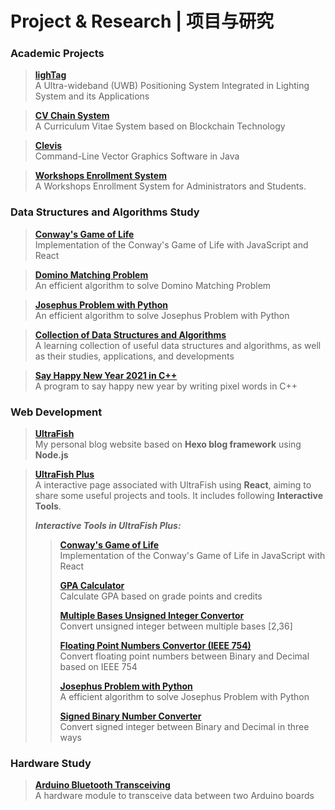 # Project & Research | 项目与研究

### Academic Projects
> [**lighTag**](/lightag.md)  
> A Ultra-wideband (UWB) Positioning System Integrated in Lighting System and its Applications

> [**CV Chain System**](/cvchain.md)  
> A Curriculum Vitae System based on Blockchain Technology

> [**Clevis**](/clevis.md)  
> Command-Line Vector Graphics Software in Java

> [**Workshops Enrollment System**](/workshop-enroll.md)  
> A Workshops Enrollment System for Administrators and Students. 

### Data Structures and Algorithms Study
> [**Conway's Game of Life**](/game-of-life.md)  
> Implementation of the Conway's Game of Life with JavaScript and React

> [**Domino Matching Problem**](/domino-matching.md)  
> An efficient algorithm to solve Domino Matching Problem

> [**Josephus Problem with Python**](/josephus-problem.md)  
> An efficient algorithm to solve Josephus Problem with Python

> [**Collection of Data Structures and Algorithms**](https://github.com/zhangwengyu999/Data_Structure_and_Algorithm.git)  
> A learning collection of useful data structures and algorithms, as well as their studies, applications, and developments  

> [**Say Happy New Year 2021 in C++**](/hny-cpp.md)  
> A program to say happy new year by writing pixel words in C++


### Web Development
> [**UltraFish**](/ultrafish.md)  
> My personal blog website based on **Hexo blog framework** using **Node.js**

> [**UltraFish Plus**](/ultrafish-plus.md)  
> A interactive page associated with UltraFish using **React**, aiming to share some useful projects and tools. It includes following **Interactive Tools**.
> 
> ***Interactive Tools in UltraFish Plus:***
> > [**Conway's Game of Life**](/ultrafish-plus.md?id=conway39s-game-of-life)  
> > Implementation of the Conway's Game of Life in JavaScript with React
> >
>> [**GPA Calculator**](/ultrafish-plus.md?id=gpa-calculator)  
>> Calculate GPA based on grade points and credits  
>>
>> [**Multiple Bases Unsigned Integer Convertor**](/ultrafish-plus.md?id=multiple-bases-unsigned-integer-convertor)  
>> Convert unsigned integer between multiple bases [2,36]  
>>
>> [**Floating Point Numbers Convertor (IEEE 754)**](/ultrafish-plus.md?id=floating-point-numbers-convertor-ieee-754)   
>> Convert floating point numbers between Binary and Decimal based on IEEE 754  
>>
>> [**Josephus Problem with Python**](/ultrafish-plus.md?id=josephus-problem-with-python)  
>>A efficient algorithm to solve Josephus Problem with Python
>>
>> [**Signed Binary Number Converter**](/ultrafish-plus.md?id=signed-binary-number-converter)  
>> Convert signed integer between Binary and Decimal in three ways

### Hardware Study
> [**Arduino Bluetooth Transceiving**](/arduino-bluetooth-transceiving.md)  
> A hardware module to transceive data between two Arduino boards